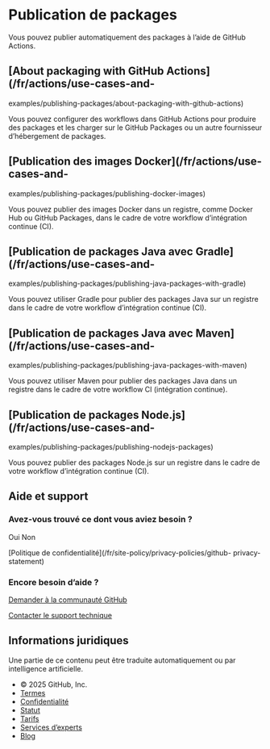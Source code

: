 # Publication de packages

Vous pouvez publier automatiquement des packages à l’aide de GitHub Actions.

## [About packaging with GitHub Actions](/fr/actions/use-cases-and-
examples/publishing-packages/about-packaging-with-github-actions)

Vous pouvez configurer des workflows dans GitHub Actions pour produire des
packages et les charger sur le GitHub Packages ou un autre fournisseur
d’hébergement de packages.

## [Publication des images Docker](/fr/actions/use-cases-and-
examples/publishing-packages/publishing-docker-images)

Vous pouvez publier des images Docker dans un registre, comme Docker Hub ou
GitHub Packages, dans le cadre de votre workflow d’intégration continue (CI).

## [Publication de packages Java avec Gradle](/fr/actions/use-cases-and-
examples/publishing-packages/publishing-java-packages-with-gradle)

Vous pouvez utiliser Gradle pour publier des packages Java sur un registre
dans le cadre de votre workflow d’intégration continue (CI).

## [Publication de packages Java avec Maven](/fr/actions/use-cases-and-
examples/publishing-packages/publishing-java-packages-with-maven)

Vous pouvez utiliser Maven pour publier des packages Java dans un registre
dans le cadre de votre workflow CI (intégration continue).

## [Publication de packages Node.js](/fr/actions/use-cases-and-
examples/publishing-packages/publishing-nodejs-packages)

Vous pouvez publier des packages Node.js sur un registre dans le cadre de
votre workflow d’intégration continue (CI).

## Aide et support

### Avez-vous trouvé ce dont vous aviez besoin ?

Oui Non

[Politique de confidentialité](/fr/site-policy/privacy-policies/github-
privacy-statement)

### Encore besoin d’aide ?

[Demander à la communauté
GitHub](https://github.com/orgs/community/discussions)

[Contacter le support technique](https://support.github.com)

## Informations juridiques

Une partie de ce contenu peut être traduite automatiquement ou par
intelligence artificielle.

  * © 2025 GitHub, Inc.
  * [Termes](/fr/site-policy/github-terms/github-terms-of-service)
  * [Confidentialité](/fr/site-policy/privacy-policies/github-privacy-statement)
  * [Statut](https://www.githubstatus.com/)
  * [Tarifs](https://github.com/pricing)
  * [Services d’experts](https://services.github.com)
  * [Blog](https://github.blog)

